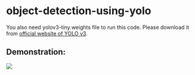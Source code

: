 # object-detection-using-yolo
You also need yolov3-tiny.weights file to run this code. Please download it from <a href = "https://pjreddie.com/darknet/yolo/"> official website of YOLO v3</a>.

## Demonstration:
<a href = "https://youtu.be/Hb7HiuNqQBY"><img src = "https://user-images.githubusercontent.com/55969525/120802346-f81ac100-c55f-11eb-9a28-5c3d01317bd8.png" /></a>

